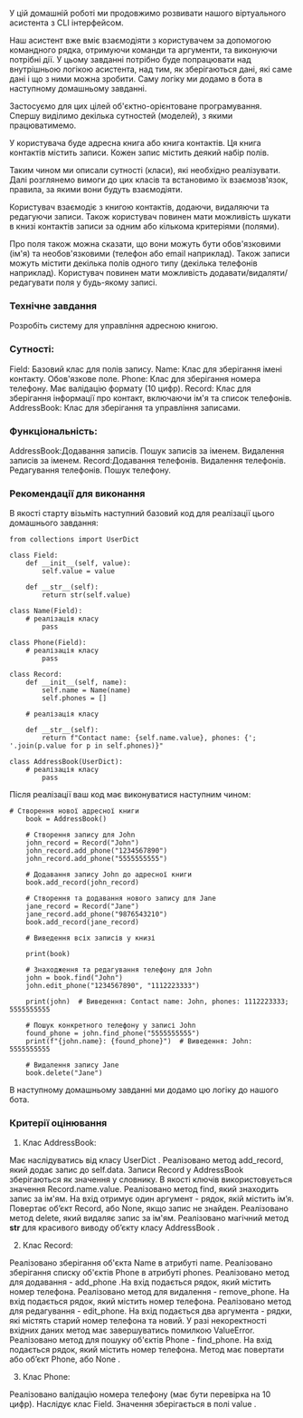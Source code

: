 У цій домашній роботі ми продовжимо розвивати нашого віртуального асистента з CLI інтерфейсом.

Наш асистент вже вміє взаємодіяти з користувачем за допомогою командного рядка, отримуючи команди та аргументи, та
виконуючи потрібні дії. У цьому завданні потрібно буде попрацювати над внутрішньою логікою асистента, над тим, як
зберігаються дані, які саме дані і що з ними можна зробити. Саму логіку ми додамо в бота в наступному домашньому
завданні.

Застосуємо для цих цілей об'єктно-орієнтоване програмування. Спершу виділимо декілька сутностей (моделей), з якими
працюватимемо.

У користувача буде адресна книга або книга контактів. Ця книга контактів містить записи. Кожен запис містить деякий
набір полів.

Таким чином ми описали сутності (класи), які необхідно реалізувати. Далі розглянемо вимоги до цих класів та встановимо
їх взаємозв'язок, правила, за якими вони будуть взаємодіяти.

Користувач взаємодіє з книгою контактів, додаючи, видаляючи та редагуючи записи. Також користувач повинен мати
можливість шукати в книзі контактів записи за одним або кількома критеріями (полями).

Про поля також можна сказати, що вони можуть бути обов'язковими (ім'я) та необов'язковими (телефон або email наприклад).
Також записи можуть містити декілька полів одного типу (декілька телефонів наприклад). Користувач повинен мати
можливість додавати/видаляти/редагувати поля у будь-якому записі.

### Технічне завдання

Розробіть систему для управління адресною книгою.

### Сутності:

Field: Базовий клас для полів запису.
Name: Клас для зберігання імені контакту. Обов'язкове поле.
Phone: Клас для зберігання номера телефону. Має валідацію формату (10 цифр).
Record: Клас для зберігання інформації про контакт, включаючи ім'я та список телефонів.
AddressBook: Клас для зберігання та управління записами.

### Функціональність:

AddressBook:Додавання записів.
Пошук записів за іменем.
Видалення записів за іменем.
Record:Додавання телефонів.
Видалення телефонів.
Редагування телефонів.
Пошук телефону.

### Рекомендації для виконання

В якості старту візьміть наступний базовий код для реалізації цього домашнього завдання:

    from collections import UserDict
    
    class Field:
        def __init__(self, value):
            self.value = value
    
        def __str__(self):
            return str(self.value)
    
    class Name(Field):
        # реалізація класу
            pass
    
    class Phone(Field):
        # реалізація класу
            pass
    
    class Record:
        def __init__(self, name):
            self.name = Name(name)
            self.phones = []
    
        # реалізація класу
    
        def __str__(self):
            return f"Contact name: {self.name.value}, phones: {'; '.join(p.value for p in self.phones)}"
    
    class AddressBook(UserDict):
        # реалізація класу
            pass

Після реалізації ваш код має виконуватися наступним чином:

    # Створення нової адресної книги
        book = AddressBook()
    
        # Створення запису для John
        john_record = Record("John")
        john_record.add_phone("1234567890")
        john_record.add_phone("5555555555")
    
        # Додавання запису John до адресної книги
        book.add_record(john_record)
    
        # Створення та додавання нового запису для Jane
        jane_record = Record("Jane")
        jane_record.add_phone("9876543210")
        book.add_record(jane_record)
    
        # Виведення всіх записів у книзі
         
        print(book)
    
        # Знаходження та редагування телефону для John
        john = book.find("John")
        john.edit_phone("1234567890", "1112223333")
    
        print(john)  # Виведення: Contact name: John, phones: 1112223333; 5555555555
    
        # Пошук конкретного телефону у записі John
        found_phone = john.find_phone("5555555555")
        print(f"{john.name}: {found_phone}")  # Виведення: John: 5555555555
    
        # Видалення запису Jane
        book.delete("Jane")

В наступному домашньому завданні ми додамо цю логіку до нашого бота.

### Критерії оцінювання

1. Клас AddressBook:

Має наслідуватись від класу UserDict .
Реалізовано метод add_record, який додає запис до self.data. Записи Record у AddressBook зберігаються як значення у
словнику. В якості ключів використовується значення Record.name.value.
Реалізовано метод find, який знаходить запис за ім'ям. На вхід отримує один аргумент - рядок, якій містить ім’я.
Повертає об’єкт Record, або None, якщо запис не знайден.
Реалізовано метод delete, який видаляє запис за ім'ям.
Реалізовано магічний метод __str__ для красивого виводу об’єкту класу AddressBook .

2. Клас Record:

Реалізовано зберігання об'єкта Name в атрибуті name.
Реалізовано зберігання списку об'єктів Phone в атрибуті phones.
Реалізовано метод для додавання - add_phone .На вхід подається рядок, який містить номер телефона.
Реалізовано метод для видалення - remove_phone. На вхід подається рядок, який містить номер телефона.
Реалізовано метод для редагування - edit_phone. На вхід подається два аргумента - рядки, які містять старий номер
телефона та новий. У разі некоректності вхідних даних метод має завершуватись помилкою ValueError.
Реалізовано метод для пошуку об'єктів Phone - find_phone. На вхід подається рядок, який містить номер телефона. Метод
має повертати або об’єкт Phone, або None .

3. Клас Phone:

Реалізовано валідацію номера телефону (має бути перевірка на 10 цифр).
Наслідує клас Field. Значення зберігaється в полі value .